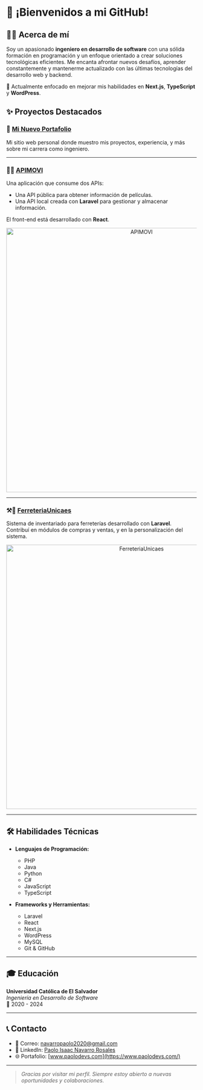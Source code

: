 # 👋 ¡Bienvenidos a mi GitHub!

## 🧑‍💻 Acerca de mí

Soy un apasionado **ingeniero en desarrollo de software** con una sólida formación en programación y un enfoque orientado a crear soluciones tecnológicas eficientes. Me encanta afrontar nuevos desafíos, aprender constantemente y mantenerme actualizado con las últimas tecnologías del desarrollo web y backend.

🚀 Actualmente enfocado en mejorar mis habilidades en **Next.js**, **TypeScript** y **WordPress**.

## ✨ Proyectos Destacados

### 🔗 [Mi Nuevo Portafolio](https://www.paolodevs.com/)

Mi sitio web personal donde muestro mis proyectos, experiencia, y más sobre mi carrera como ingeniero.

---

### 🎥🍿 [APIMOVI](https://github.com/PaoloNavarro/apiMovie)

Una aplicación que consume dos APIs:  
- Una API pública para obtener información de películas.  
- Una API local creada con **Laravel** para gestionar y almacenar información.

El front-end está desarrollado con **React**.

<p align="center">
  <img src="https://i.ibb.co/4dDN8HN/1.png" alt="APIMOVI" width="700px">
</p>

---

### ⚒️🧰 [FerreteriaUnicaes](https://github.com/LuisVasquez23/inventario-laravel)

Sistema de inventariado para ferreterías desarrollado con **Laravel**.  
Contribuí en módulos de compras y ventas, y en la personalización del sistema.

<p align="center">
  <img src="https://i.ibb.co/j5PfmGC/image11.png" alt="FerreteriaUnicaes" width="700px">
</p>

---

## 🛠️ Habilidades Técnicas

- **Lenguajes de Programación:**
  - PHP
  - Java
  - Python
  - C#
  - JavaScript
  - TypeScript

- **Frameworks y Herramientas:**
  - Laravel
  - React
  - Next.js
  - WordPress
  - MySQL
  - Git & GitHub

---

## 🎓 Educación

**Universidad Católica de El Salvador**  
*Ingeniería en Desarrollo de Software*  
📅 2020 - 2024

---

## 📞 Contacto

- 📧 Correo: [navarropaolo2020@gmail.com](mailto:navarropaolo2020@gmail.com)  
- 💼 LinkedIn: [Paolo Isaac Navarro Rosales](https://www.linkedin.com/in/paolo-isaac-navarro-rosales-2024nr)  
- 🌐 Portafolio: [www.paolodevs.com](https://www.paolodevs.com/)

---

> *Gracias por visitar mi perfil. Siempre estoy abierto a nuevas oportunidades y colaboraciones.*
